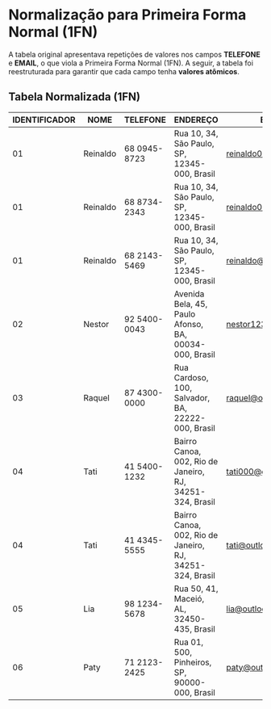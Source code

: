 # Normalização para Primeira Forma Normal (1FN)

A tabela original apresentava repetições de valores nos campos **TELEFONE** e **EMAIL**, o que viola a Primeira Forma Normal (1FN). A seguir, a tabela foi reestruturada para garantir que cada campo tenha **valores atômicos**.

## Tabela Normalizada (1FN)

| IDENTIFICADOR | NOME     | TELEFONE     | ENDEREÇO                                                    | EMAIL                |
|---------------|----------|--------------|--------------------------------------------------------------|----------------------|
| 01            | Reinaldo | 68 0945-8723 | Rua 10, 34, São Paulo, SP, 12345-000, Brasil                 | reinaldo000@gmail.com|
| 01            | Reinaldo | 68 8734-2343 | Rua 10, 34, São Paulo, SP, 12345-000, Brasil                 | reinaldo000@gmail.com|
| 01            | Reinaldo | 68 2143-5469 | Rua 10, 34, São Paulo, SP, 12345-000, Brasil                 | reinaldo@outlook.com|
| 02            | Nestor   | 92 5400-0043 | Avenida Bela, 45, Paulo Afonso, BA, 00034-000, Brasil        | nestor123@gmail.com |
| 03            | Raquel   | 87 4300-0000 | Rua Cardoso, 100, Salvador, BA, 22222-000, Brasil            | raquel@outlook.com  |
| 04            | Tati     | 41 5400-1232 | Bairro Canoa, 002, Rio de Janeiro, RJ, 34251-324, Brasil     | tati000@gmail.com   |
| 04            | Tati     | 41 4345-5555 | Bairro Canoa, 002, Rio de Janeiro, RJ, 34251-324, Brasil     | tati@outlook.com    |
| 05            | Lia      | 98 1234-5678 | Rua 50, 41, Maceió, AL, 32450-435, Brasil                    | lia@outlook.com     |
| 06            | Paty     | 71 2123-2425 | Rua 01, 500, Pinheiros, SP, 90000-000, Brasil                | paty@outlook.com    |


